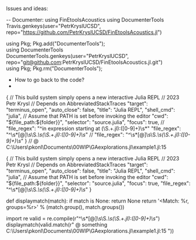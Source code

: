 
Issues and ideas:


-- Documenter:
using FinEtoolsAcoustics
using DocumenterTools
Travis.genkeys(user="PetrKryslUCSD", repo="https://github.com/PetrKryslUCSD/FinEtoolsAcoustics.jl")

using Pkg; Pkg.add("DocumenterTools");                                 
using DocumenterTools                                                  
DocumenterTools.genkeys(user="PetrKryslUCSD", repo="git@github.com:PetrKryslUCSD/FinEtoolsAcoustics.jl.git")                                                  
using Pkg; Pkg.rm("DocumenterTools");  

- How to go back to the code?
- 
{ // This build system simply opens a new interactive Julia REPL 
    // 2023 Petr Krysl
    // Depends on AbbreviatedStackTraces
    "target": "terminus_open",
    "auto_close": false,
    "title": "Julia REPL",
    "shell_cmd": "julia", // Assume that PATH is set before invoking the editor
    "cwd": "${file_path:${folder}}",
    "selector": "source.julia",
    "focus": true,
    // "file_regex": "^in expression starting at (\\S.+.jl):([0-9]+)\\s*"
    "file_regex": "^\\s*[@]\\s\\S.*\\s(\\S.+.jl):([0-9]+)\\s*"
    // "file_regex": "^\\s*[@]\\s\\S.*\\s(\\S.+.jl):([0-9]+)\\s*"
}
// @ C:\Users\pkonl\Documents\00WIP\GAexplorations.jl\example1.jl:15 


{ // This build system simply opens a new interactive Julia REPL 
    // 2023 Petr Krysl
    // Depends on AbbreviatedStackTraces
    "target": "terminus_open",
    "auto_close": false,
    "title": "Julia REPL",
    "shell_cmd": "julia", // Assume that PATH is set before invoking the editor
    "cwd": "${file_path:${folder}}",
    "selector": "source.julia",
    "focus": true,
    "file_regex": "^\\s*[@]\\s\\S.*\\s(\\S.+.jl):([0-9]+)\\s*"
}


def displaymatch(match):
    if match is None:
        return None
    return '<Match: %r, groups=%r>' % (match.group(), match.groups())

import re
valid = re.compile(r"^\s*[@]\s\S.*\s(\S.+.jl):([0-9]+)\s*")
displaymatch(valid.match(r" @ something C:\Users\pkonl\Documents\00WIP\GAexplorations.jl\example1.jl:15 "))
